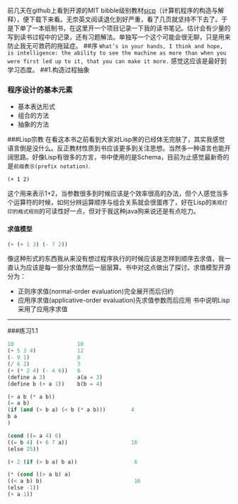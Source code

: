   前几天在github上看到开源的MIT bibble级别教材[sicp](https://github.com/sarabander/sicp-pdf)（计算机程序的构造与解释），便下载下来看。无奈英文阅读退化到好严重，看了几页就坚持不下去了。于是下单了一本纸制书，在这里开一个项目记录一下我的读书笔记。估计会有少量的写到读书过程中的记录，还有习题解法。单独写一个这个可能会很无聊，只是用来防止我无可救药的拖延症。
##序
  ` What’s in your hands, I think and hope, is intelligence: the ability to see the machine as more than when
you were first led up to it, that you can make it more. `
  感觉这应该是最好到学习态度。
##1.构造过程抽象
### 程序设计的基本元素
* 基本表达形式
* 组合的方法
* 抽象的方法  

###Lisp宗教
  在看这本书之前看到大家对Lisp黑的已经体无完肤了，其实我感觉语言倒是没什么。反正教材性质到书应该更多到关注思想。当然多一种语言也能开阔思路。好像Lisp有很多的方言，书中使用的是Schema，目前为止感觉最新奇的是`前缀表示(prefix notation)`.
```Lisp
(+ 1 2)
```
这个用来表示1+2，当参数很多到时候应该是个效率很高的办法，但个人感觉当多个运算符的时候，如何分辨运算顺序与组合关系就会很蛋疼了，好在Lisp的`美观打印的格式规则`的可读性好一点，但对于我这种java狗来说还是有点吃力。
#### 求值模型
```lisp
(+ (+ 1 3) (- 7 2))
```
像这种形式的东西我从来没有想过程序执行的时候应该是怎样到顺序去求值，我一直认为应该是每一部分求值然后一层层算。书中对这点做出了探讨。求值模型开源分为：  
* 正则序求值(normal-order evaluation)完全展开而后归约
* 应用序求值(applicative-order evaluation)先求值参数而后应用
书中说明Lisp采用了应用序求值

-----------------------------------------------------------------
###练习1.1
```lisp
10                    10
(+ 5 3 4)             12
(- 9 1)               8
(/ 6 2)               3
(+ (* 2 4) (- 4 6))   6
(define a 3)          a(a = 3)
(define b (+ a 1))    b(b = 4)

(+ a b (* a b))
(= a b)
(if (and (> b a) (< b (* a b)))        4
b a
)

(cond ((= a 4) 6)
((= b 4) (+ 6 7 a))                    16
(else 25))

(+ 2 (if (> b a) b a))                  6

(* (cond ((> a b) a)
((< a b) b)                             16
(else -1))
(+ a 1))
```
  
  
